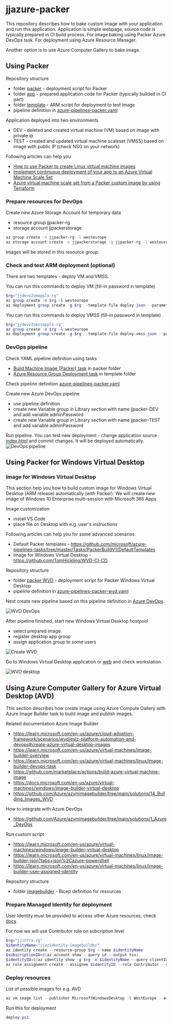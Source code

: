 # jjazure-packer

This repository describes how to bake custom image with your application and run this application. Application is simple webpage, source code is typically prepared in CI build process. For image baking using Packer Azure DevOps task. For deployment using Azure Resource Manager.

Another option is to use Azure Computer Gallery to bake image.

## Using Packer

Repository structure

- folder [packer](packer) - deployment script for Packer
- folder [app](packer/app) - prepared application code for Packer (typically builded in CI part)
- folder [template](template-test-image) - ARM script for deployment to test image
- pipeline definition in [azure-pipelines-packer.yaml](azure-pipelines-packer.yaml)

Application deployed into two environments

- DEV - deleted and created virtual machine (VM) based on image with private ip
- TEST - created and updated virtual machine scaleset (VMSS) based on image with public IP (check NSG on your network)

Following articles can help you

- [How to use Packer to create Linux virtual machine images](https://docs.microsoft.com/en-us/azure/virtual-machines/linux/build-image-with-packer)
- [Implement continuous deployment of your app to an Azure Virtual Machine Scale Set](https://docs.microsoft.com/en-us/azure/devops/pipelines/apps/cd/azure/deploy-azure-scaleset?view=azure-devops)
- [Azure virtual machine scale set from a Packer custom image by using Terraform](https://docs.microsoft.com/en-us/azure/developer/terraform/create-vm-scaleset-network-disks-using-packer-hcl)

### Prepare resources for DevOps

Create new Azure Storage Account for temporary data

- resource group jjpacker-rg
- storage account jjpackerstorage

```bash
az group create -n jjpacker-rg -l westeurope
az storage account create -n jjpackerstorage -g jjpacker-rg -l westeurope --sku Standard_LRS --kind StorageV2
```

Images will be stored in this resource group.

### Check and test ARM deployment (optional)

There are two templates - deploy VM and VMSS.

You can run this commands to deploy VM (fill-in password in template)

```powershell
$rg="jjdevv2vmapplx-rg"
az group create -n $rg -l westeurope
az deployment group create -g $rg --template-file deploy.json --parameters deploy.parameters.json
```

You can run this commands to deploy VMSS (fill-in password in template)

```powershell
$rg="jjdevv2vmssapplx-rg"
az group create -n $rg -l westeurope
az deployment group create -g $rg --template-file deploy-vmss.json --parameters deploy-vmss.parameters.json
```

### DevOps pipeline

Check YAML pipeline definition using tasks

- [Build Machine Image (Packer) task](https://docs.microsoft.com/en-us/azure/devops/pipelines/tasks/deploy/packer-build?view=azure-devops) in packer folder
- [Azure Resource Group Deployment task](https://docs.microsoft.com/en-us/azure/devops/pipelines/tasks/deploy/azure-resource-group-deployment?view=azure-devops) in template folder

Check pipeline definition [azure-pipelines-packer.yaml](azure-pipelines-packer.yaml)

Create new Azure DevOps pipeline

- use pipeline definition
- create new Variable group in Library section with name jjpacker-DEV and add variable adminPassword
- create new Variable group in Library section with name jjpacker-TEST and add variable adminPassword

Run pipeline. You can test new deployment - change application source [index.html](packer/app/index.html) and commit changes. It will be deployed automatically.
![DevOps pipeline](media/devops.png)

## Using Packer for Windows Virtual Desktop

### Image for Windows Virtual Desktop

This section help you how to build custom image for Windows Virtual Desktop (ARM release) automatically (with Packer).
We will create new image of Windows 10 Enterprise multi-session with Microsoft 365 Apps.

Image customization

- install VS Code
- place file on Desktop with e.g. user's instructions

Following articles can help you for some advanced scenarios

- Default Packer templates - https://github.com/microsoft/azure-pipelines-tasks/tree/master/Tasks/PackerBuildV1/DefaultTemplates
- Image for Windows Virtual Desktop - https://github.com/TomHickling/WVD-CI-CD

Repository structure

- folder [packer WVD](packer-wvd) - deployment script for Packer Windows Virtual Desktop
- pipeline definition in [azure-pipelines-packer-wvd.yaml](azure-pipelines-wvd.yaml)

Next create new pipeline based on this pipeline definition in [Azure DevOps](https://dev.azure.com).

![WVD DevOps](media/wvd-devops.png)

After pipeline finished, start new Windows Virtual Desktop hostpool

- select prepared image.
- register desktop app group
- assign application group to some users

![Create WVD](media/wvd-create.png)

Go to Windows Virtual Desktop application or [web](https://rdweb.wvd.microsoft.com/arm/webclient) and check workstation.

![WVD desktop](media/wvd-desktop.png)

## Using Azure Computer Gallery for Azure Virtual Desktop (AVD)

This section describes how create image using Azure Compute Gallery with Azure Image Builder task to build image and publish images.

Related documentation Azure Image Builder

- https://learn.microsoft.com/en-us/azure/cloud-adoption-framework/scenarios/wvd/eslz-platform-automation-and-devops#create-azure-virtual-desktop-images
- https://learn.microsoft.com/en-us/azure/virtual-machines/image-builder-overview
- https://learn.microsoft.com/en-us/azure/virtual-machines/linux/image-builder-devops-task
- https://github.com/marketplace/actions/build-azure-virtual-machine-image
- https://docs.microsoft.com/en-us/azure/virtual-machines/windows/image-builder-virtual-desktop
- https://github.com/Azure/azvmimagebuilder/tree/main/solutions/14_Building_Images_WVD

How to integrate with Azure DevOps

- https://github.com/Azure/azvmimagebuilder/tree/main/solutions/1_Azure_DevOps

Run custom script

- https://learn.microsoft.com/en-us/azure/virtual-machines/windows/image-builder-virtual-desktop
- https://learn.microsoft.com/en-us/azure/virtual-machines/linux/image-builder-json?tabs=json%2Cazure-powershell
- https://learn.microsoft.com/en-us/azure/virtual-machines/linux/image-builder-user-assigned-identity


Repository structure

- folder [imagebuilder](imagebuilder) - Bicep definition for resources

### Prepare Managed Identity for deployment

User Identity must be provided to access other Azure resources, check [docs](https://learn.microsoft.com/en-us/azure/virtual-machines/linux/image-builder-permissions-cli)

For now we will use Contributor role on subcription level

```powershell
$rg="jjinfra-rg"
$identityName="jjazidentity-imagebuilder"
az identity create --resource-group $rg --name $identityName
$subscriptionID=$(az account show --query id --output tsv)
$identityID=$(az identity show -g $rg -n $identityName --query clientId -o tsv)
az role assignment create --assignee $identityID --role Contributor --scope /subscriptions/$subscriptionID
```

### Deploy resources

List of possible images for e.g. AVD

```powershell
az vm image list --publisher MicrosoftWindowsDesktop -l WestEurope --architecture x64 -o table --all
```

Run this for deployment

```powershell
deploy.ps1
```